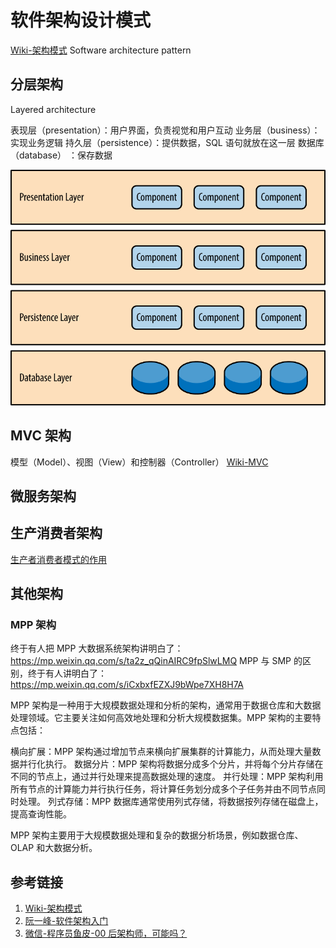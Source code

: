# 软件架构设计模式

[Wiki-架构模式](https://zh.wikipedia.org/wiki/%E6%9E%B6%E6%9E%84%E6%A8%A1%E5%BC%8F)
Software architecture pattern

## 分层架构

Layered architecture

表现层（presentation）：用户界面，负责视觉和用户互动
业务层（business）：实现业务逻辑
持久层（persistence）：提供数据，SQL 语句就放在这一层
数据库（database） ：保存数据

![](resources/images/Pasted%20image%2020230718113843.png)


## MVC 架构
模型（Model）、视图（View）和控制器（Controller）
[Wiki-MVC](https://zh.wikipedia.org/wiki/MVC#:~:text=MVC%E6%A8%A1%E5%BC%8F%EF%BC%88Model%E2%80%93view%E2%80%93,%E5%92%8C%E6%8E%A7%E5%88%B6%E5%99%A8%EF%BC%88Controller%EF%BC%89%E3%80%82)



## 微服务架构



## 生产消费者架构
[生产者消费者模式的作用](work/framework/Common/MQ/生产者消费者模式的作用.md)



## 其他架构


### MPP 架构

终于有人把 MPP 大数据系统架构讲明白了： https://mp.weixin.qq.com/s/ta2z_qQinAIRC9fpSlwLMQ
MPP 与 SMP 的区别，终于有人讲明白了： https://mp.weixin.qq.com/s/iCxbxfEZXJ9bWpe7XH8H7A

MPP 架构是一种用于大规模数据处理和分析的架构，通常用于数据仓库和大数据处理领域。它主要关注如何高效地处理和分析大规模数据集。MPP 架构的主要特点包括：

横向扩展：MPP 架构通过增加节点来横向扩展集群的计算能力，从而处理大量数据并行化执行。
数据分片：MPP 架构将数据分成多个分片，并将每个分片存储在不同的节点上，通过并行处理来提高数据处理的速度。
并行处理：MPP 架构利用所有节点的计算能力并行执行任务，将计算任务划分成多个子任务并由不同节点同时处理。
列式存储：MPP 数据库通常使用列式存储，将数据按列存储在磁盘上，提高查询性能。

MPP 架构主要用于大规模数据处理和复杂的数据分析场景，例如数据仓库、OLAP 和大数据分析。


## 参考链接
1. [Wiki-架构模式](https://zh.wikipedia.org/wiki/%E6%9E%B6%E6%9E%84%E6%A8%A1%E5%BC%8F)
2. [阮一峰-软件架构入门](https://www.ruanyifeng.com/blog/2016/09/software-architecture.html)
3. [微信-程序员鱼皮-00 后架构师，可能吗？](https://mp.weixin.qq.com/s/iE3iOhLwxwMYhilOyyf90Q)
